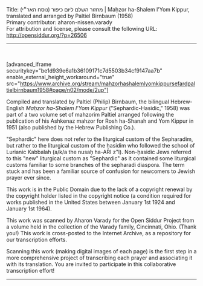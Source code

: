 <html>
<head></head>
<body>
Title: מחזור השלם ליום כיפור (נוסח האר״י)‏ | Maḥzor ha-Shalem l'Yom Kippur, translated and arranged by Paltiel Birnbaum (1958)<br />
Primary contributor: aharon-nissen.varady<br />
For attribution and license, please consult the following URL: <a href="http://opensiddur.org/?p=26506">http://opensiddur.org/?p=26506</a>
<p />
<hr />

&nbsp;

[advanced_iframe securitykey="be1d939e6a1b36109171c7d5503b34cf9147aa7b" enable_external_height_workaround="true" src="https://www.archive.org/stream/mahzorhashalemlyomkippursefardpaltielbirnbaum1958#page/n02/mode/2up"]

Compiled and translated by Paltiel (Philip) Birnbaum, the bilingual Hebrew-English <em>Maḥzor ha-Shalem l'Yom Kippur</em> ("Sephardic-Ḥasidic," 1958) was part of a two volume set of mahzorim Paltiel arranged following the publication of his Ashkenaz mahzor for Rosh ha-Shanah and Yom Kippur in 1951 (also published by the Hebrew Publishing Co.).

"Sephardic" here does not refer to the liturgical custom of the Sepharadim, but rather to the liturgical custom of the ḥasidim who followed the school of Lurianic Kabbalah (a/k/a the nusaḥ ha-ARI z"l). Non-ḥasidic Jews referred to this "new" liturgical custom as "Sephardic" as it contained some liturgical customs familiar to some branches of the sepharadi diaspora. The term stuck and has been a familiar source of confusion for newcomers to Jewish prayer ever since.

This work is in the Public Domain due to the lack of a copyright renewal by the copyright holder listed in the copyright notice (a condition required for works published in the United States between January 1st 1924 and January 1st 1964).

This work was scanned by Aharon Varady for the Open Siddur Project from a volume held in the collection of the Varady family, Cincinnati, Ohio. (Thank you!) This work is cross-posted to the Internet Archive, as a repository for our transcription efforts.

Scanning this work (making digital images of each page) is the first step in a more comprehensive project of transcribing each prayer and associating it with its translation. You are invited to participate in this collaborative transcription effort!

<hr />
</body>
</html>